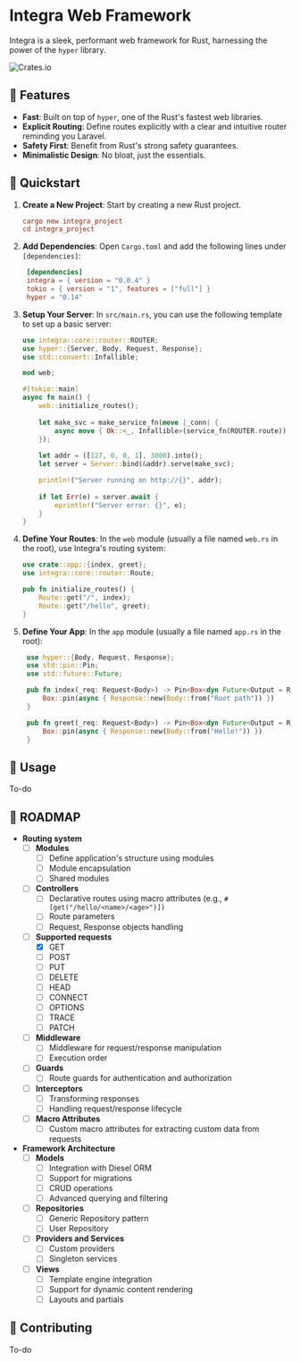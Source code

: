 
# Integra Web Framework

Integra is a sleek, performant web framework for Rust, harnessing the power of the `hyper` library.

![Crates.io](https://img.shields.io/crates/v/integra) 

## 🌟 Features

- **Fast**: Built on top of `hyper`, one of the Rust's fastest web libraries.
- **Explicit Routing**: Define routes explicitly with a clear and intuitive router reminding you Laravel.
- **Safety First**: Benefit from Rust's strong safety guarantees.
- **Minimalistic Design**: No bloat, just the essentials.

## 🚀 Quickstart

1. **Create a New Project**: Start by creating a new Rust project.
   ```toml
   cargo new integra_project
   cd integra_project
   ```

2. **Add Dependencies**: Open `Cargo.toml` and add the following lines under `[dependencies]`:
   ```toml
    [dependencies]
    integra = { version = "0.0.4" }
    tokio = { version = "1", features = ["full"] }
    hyper = "0.14"
   ```

3. **Setup Your Server**: In `src/main.rs`, you can use the following template to set up a basic server:
   ```rust
   use integra::core::router::ROUTER;
   use hyper::{Server, Body, Request, Response};
   use std::convert::Infallible;
   
   mod web;
   
   #[tokio::main]
   async fn main() {
       web::initialize_routes();
       
       let make_svc = make_service_fn(move |_conn| {
           async move { Ok::<_, Infallible>(service_fn(ROUTER.route)) }
       });
       
       let addr = ([127, 0, 0, 1], 3000).into();
       let server = Server::bind(&addr).serve(make_svc);

       println!("Server running on http://{}", addr);
       
       if let Err(e) = server.await {
           eprintln!("Server error: {}", e);
       }
   }
   ```

4. **Define Your Routes**: In the `web` module (usually a file named `web.rs` in the root), use Integra's routing system:
   ```rust
   use crate::app::{index, greet};
   use integra::core::router::Route;

   pub fn initialize_routes() {
       Route::get("/", index);
       Route::get("/hello", greet);
   }
   ```

4. **Define Your App**: In the `app` module (usually a file named `app.rs` in the root):
   ```rust
    use hyper::{Body, Request, Response};
    use std::pin::Pin;
    use std::future::Future;

    pub fn index(_req: Request<Body>) -> Pin<Box<dyn Future<Output = Response<Body>> + Send>> {
        Box::pin(async { Response::new(Body::from("Root path")) })
    }

    pub fn greet(_req: Request<Body>) -> Pin<Box<dyn Future<Output = Response<Body>> + Send>> {
        Box::pin(async { Response::new(Body::from("Hello!")) })
    }
   ```

## 📘 Usage

To-do

## 🎯 ROADMAP 
 
- **Routing system**
  - [ ] **Modules**
    - ☐ Define application's structure using modules
    - ☐ Module encapsulation
    - ☐ Shared modules
  - [ ] **Controllers**
    - ☐ Declarative routes using macro attributes (e.g., `#[get("/hello/<name>/<age>")])`
    - ☐ Route parameters
    - ☐ Request, Response objects handling
  - [ ] **Supported requests**
    - [x] GET
    - [ ] POST
    - [ ] PUT
    - [ ] DELETE
    - [ ] HEAD
    - [ ] CONNECT
    - [ ] OPTIONS
    - [ ] TRACE
    - [ ] PATCH
  - [ ] **Middleware**
    - ☐ Middleware for request/response manipulation
    - ☐ Execution order
  - [ ] **Guards**
    - ☐ Route guards for authentication and authorization
  - [ ] **Interceptors**
    - ☐ Transforming responses
    - ☐ Handling request/response lifecycle
  - [ ] **Macro Attributes**
    - ☐ Custom macro attributes for extracting custom data from requests

- **Framework Architecture**
  - [ ] **Models**
    - ☐ Integration with Diesel ORM
    - ☐ Support for migrations
    - ☐ CRUD operations
    - ☐ Advanced querying and filtering
  - [ ] **Repositories**
    - ☐ Generic Repository pattern
    - ☐ User Repository
  - [ ] **Providers and Services**
    - ☐ Custom providers
    - ☐ Singleton services
  - [ ] **Views**
    - ☐ Template engine integration
    - ☐ Support for dynamic content rendering
    - ☐ Layouts and partials

## 🤝 Contributing

To-do
